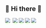 ## 👋 Hi there 👋

<div>
  <img src="https://img.shields.io/badge/JavaScript-F7DF1E?style=for-the-badge&logo=JavaScript&logoColor=white" />&nbsp
  <img src="https://img.shields.io/badge/HTML5-E34F26?style=for-the-badge&logo=html5&logoColor=white />
  <img src="https://img.shields.io/badge/CSS3-1572B6?style=for-the-badge&logo=css3&logoColor=white />
  <img src="https://img.shields.io/badge/jQuery-0769AD?style=for-the-badge&logo=jquery&logoColor=white />
  <img src="https://img.shields.io/badge/C%23-239120?style=for-the-badge&logo=c-sharp&logoColor=white" />
  <img src="https://img.shields.io/badge/.NET-5C2D91?style=for-the-badge&logo=.net&logoColor=white />
  <img src="https://img.shields.io/badge/Java-ED8B00?style=for-the-badge&logo=openjdk&logoColor=white />
  <img src="https://img.shields.io/badge/Spring-6DB33F?style=for-the-badge&logo=spring&logoColor=white />
  <img src="https://img.shields.io/badge/MySQL-00000F?style=for-the-badge&logo=mysql&logoColor=white />
  <img src="https://img.shields.io/badge/Oracle-F80000?style=for-the-badge&logo=oracle&logoColor=black />
</div>
